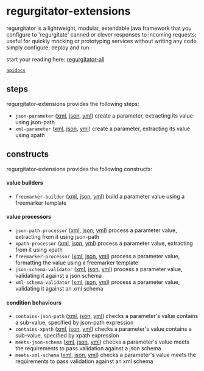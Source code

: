 # regurgitator-extensions

regurgitator is a lightweight, modular, extendable java framework that you configure to 'regurgitate' canned or clever responses to incoming requests; useful for quickly mocking or prototyping services without writing any code. simply configure, deploy and run.

start your reading here: [regurgitator-all](https://talmeym.github.io/regurgitator-all#regurgitator)

[``apidocs``](https://regurgitator.emarte.uk/apidocs/regurgitator-extensions/0.1.4/)

## steps

regurgitator-extensions provides the following steps:
- ``json-parameter`` ([xml](https://talmeym.github.io/regurgitator-extensions-xml#json-parameter), [json](https://talmeym.github.io/regurgitator-extensions-json#json-parameter), [yml](https://talmeym.github.io/regurgitator-extensions-yml#json-parameter)) create a parameter, extracting its value using json-path
- ``xml-parameter`` ([xml](https://talmeym.github.io/regurgitator-extensions-xml#xml-parameter), [json](https://talmeym.github.io/regurgitator-extensions-json#xml-parameter), [yml](https://talmeym.github.io/regurgitator-extensions-yml#xml-parameter)) create a parameter, extracting its value using xpath

## constructs

regurgitator-extensions provides the following constructs:

#### value builders
- ``freemarker-builder`` ([xml](https://talmeym.github.io/regurgitator-extensions-xml#freemarker-builder), [json](https://talmeym.github.io/regurgitator-extensions-json#freemarker-builder), [yml](https://talmeym.github.io/regurgitator-extensions-yml#freemarker-builder)) build a parameter value using a freemarker template

#### value processors
- ``json-path-processor`` ([xml](https://talmeym.github.io/regurgitator-extensions-xml#json-path-processor), [json](https://talmeym.github.io/regurgitator-extensions-json#json-path-processor), [yml](https://talmeym.github.io/regurgitator-extensions-yml#json-path-processor)) process a parameter value, extracting from it using json-path
- ``xpath-processor`` ([xml](https://talmeym.github.io/regurgitator-extensions-xml#xpath-processor), [json](https://talmeym.github.io/regurgitator-extensions-json#xpath-processor), [yml](https://talmeym.github.io/regurgitator-extensions-yml#xpath-processor)) process a parameter value, extracting from it using xpath
- ``freemarker-processor`` ([xml](https://talmeym.github.io/regurgitator-extensions-xml#freemarker-processor), [json](https://talmeym.github.io/regurgitator-extensions-json#freemarker-processor), [yml](https://talmeym.github.io/regurgitator-extensions-yml#freemarker-processor)) process a parameter value, formatting the value using a freemarker template
- ``json-schema-validator`` ([xml](https://talmeym.github.io/regurgitator-extensions-xml#json-schema-validator), [json](https://talmeym.github.io/regurgitator-extensions-json#json-schema-validator), [yml](https://talmeym.github.io/regurgitator-extensions-yml#json-schema-validator)) process a parameter value, validating it against a json schema
- ``xml-schema-validator`` ([xml](https://talmeym.github.io/regurgitator-extensions-xml#xml-schema-validator), [json](https://talmeym.github.io/regurgitator-extensions-json#xml-schema-validator), [yml](https://talmeym.github.io/regurgitator-extensions-yml#xml-schema-validator)) process a parameter value, validating it against an xml schema

#### condition behaviours

- ``contains-json-path`` ([xml](https://talmeym.github.io/regurgitator-extensions-xml#contains-json-path), [json](https://talmeym.github.io/regurgitator-extensions-json#contains-json-path), [yml](https://talmeym.github.io/regurgitator-extensions-yml#contains-json-path)) checks a parameter's value contains a sub-value, specified by json-path expression 
- ``contains-xpath`` ([xml](https://talmeym.github.io/regurgitator-extensions-xml#contains-xpath), [json](https://talmeym.github.io/regurgitator-extensions-json#contains-xpath), [yml](https://talmeym.github.io/regurgitator-extensions-yml#contains-xpath)) checks a parameter's value contains a sub-value, specified by xpath expression
- ``meets-json-schema`` ([xml](https://talmeym.github.io/regurgitator-extensions-xml#meets-json-schema), [json](https://talmeym.github.io/regurgitator-extensions-json#meets-json-schema), [yml](https://talmeym.github.io/regurgitator-extensions-yml#meets-json-schema)) checks a parameter's value meets the requirements to pass validation against a json schema
- ``meets-xml-schema`` ([xml](https://talmeym.github.io/regurgitator-extensions-xml#meets-xml-schema), [json](https://talmeym.github.io/regurgitator-extensions-json#meets-xml-schema), [yml](https://talmeym.github.io/regurgitator-extensions-yml#meets-xml-schema)) checks a parameter's value meets the requirements to pass validation against an xml schema
